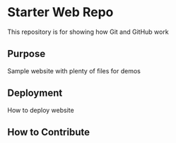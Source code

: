 # Starter Web Repo

This repository is for showing how Git and GitHub work

## Purpose

Sample website with plenty of files for demos

## Deployment

How to deploy website

## How to Contribute
